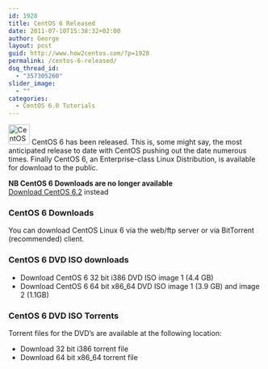 ```yaml
---
id: 1928
title: CentOS 6 Released
date: 2011-07-10T15:38:32+02:00
author: George
layout: post
guid: http://www.how2centos.com/?p=1928
permalink: /centos-6-released/
dsq_thread_id:
  - "357305260"
slider_image:
  - ""
categories:
  - CentOS 6.0 Tutorials
---
```

<img loading="lazy" src="http://www.how2centos.com/wp-content/uploads/2009/05/centos.gif" alt="CentOS Logo" title="centos" width="42" height="40" class="alignleft size-full wp-image-225" /> CentOS 6 has been released. This is, some might say, the most anticipated release to date with CentOS pushing out the date numerous times. Finally CentOS 6, an Enterprise-class Linux Distribution, is available for download to the public.

**NB CentOS 6 Downloads are no longer available**  
[Download CentOS 6.2](http://www.how2centos.com/download-centos-6-2-iso/) instead 

### CentOS 6 Downloads

You can download CentOS Linux 6 via the web/ftp server or via BitTorrent (recommended) client.

### CentOS 6 DVD ISO downloads

  * Download CentOS 6 32 bit i386 DVD ISO image 1 (4.4 GB)
  * Download CentOS 6 64 bit x86_64 DVD ISO image 1 (3.9 GB) and image 2 (1.1GB)

### CentOS 6 DVD ISO Torrents

Torrent files for the DVD&#8217;s are available at the following location:

  * Download 32 bit i386 torrent file
  * Download 64 bit x86_64 torrent file